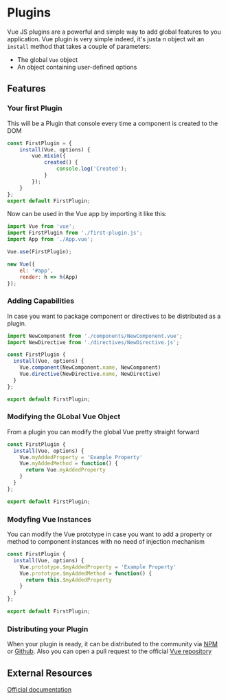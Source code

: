 # Plugins

Vue JS plugins are a powerful and simple way to add global features to you application.
Vue plugin is very simple indeed, it's justa n object wit an `install` method that takes a couple of parameters:

- The global `Vue` object
- An object containing user-defined options

## Features

### Your first Plugin

This will be a Plugin that console every time a component is created to the DOM

```js
const FirstPlugin = {
	install(Vue, options) {
		vue.mixin({
			created() {
				console.log('Created');
			}
		});
	}
};
export default FirstPlugin;
```

Now can be used in the Vue app by importing it like this:

```js
import Vue from 'vue';
import FirstPlugin from './first-plugin.js';
import App from './App.vue';

Vue.use(FirstPlugin);

new Vue({
	el: '#app',
	render: h => h(App)
});
```

### Adding Capabilities

In case you want to package component or directives to be distributed as a plugin.

```js
import NewComponent from './components/NewComponent.vue';
import NewDirective from './directives/NewDirective.js';

const FirstPlugin {
  install(Vue, options) {
    Vue.component(NewComponent.name, NewComponent)
    Vue.directive(NewDirective.name, NewDirective)
  }
};

export default FirstPlugin;
```

### Modifying the GLobal Vue Object

From a plugin you can modify the global Vue pretty straight forward

```js
const FirstPlugin {
  install(Vue, options) {
    Vue.myAddedProperty = 'Example Property'
    Vue.myAddedMethod = function() {
      return Vue.myAddedProperty
    }
  }
};

export default FirstPlugin;
```

### Modyfing Vue Instances

You can modify the Vue prototype in case you want to add a property or method to component instances with no need of injection mechanism

```js
const FirstPlugin {
  install(Vue, options) {
    Vue.prototype.$myAddedProperty = 'Example Property'
    Vue.prototype.$myAddedMethod = function() {
      return this.$myAddedProperty
    }
  }
};

export default FirstPlugin;
```

### Distributing your Plugin

When your plugin is ready, it can be distributed to the community via [NPM](https://www.npmjs.com/) or [Github](https://github.com/).
Also you can open a pull request to the official [Vue repository](https://github.com/vuejs/awesome-vue)

## External Resources

[Official documentation](https://vuejs.org/v2/guide/plugins.html)
